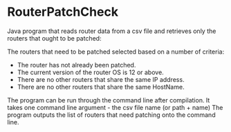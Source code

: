 # RouterPatchCheck
Java program that reads router data from a csv file and retrieves only the routers that ought to be patched:

The routers that need to be patched selected based on a number of criteria:
- The router has not already been patched.
- The current version of the router OS is 12 or above.
- There are no other routers that share the same IP address.
- There are no other routers that share the same HostName.


The program can be run through the command line after compilation. It takes one command line argument - the csv file name (or path + name)
The program outputs the list of routers that need patching onto the command line. 
